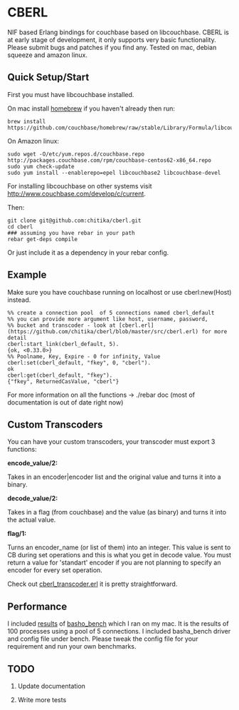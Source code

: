 CBERL
====

NIF based Erlang bindings for couchbase based on libcouchbase. 
CBERL is at early stage of development, it only supports very basic functionality. Please submit bugs and patches if you find any.
Tested on mac, debian squeeze and amazon linux.

Quick Setup/Start
---------
First you must have libcouchbase installed. 

On mac install [homebrew](http://mxcl.github.com/homebrew/,"homebrew") if you haven't already then run:

    brew install https://github.com/couchbase/homebrew/raw/stable/Library/Formula/libcouchbase.rb

On Amazon linux:

    sudo wget -O/etc/yum.repos.d/couchbase.repo http://packages.couchbase.com/rpm/couchbase-centos62-x86_64.repo
    sudo yum check-update
    sudo yum install --enablerepo=epel libcouchbase2 libcouchbase-devel

For installing libcouchbase on other systems visit http://www.couchbase.com/develop/c/current.


Then:

    git clone git@github.com:chitika/cberl.git
    cd cberl
    ### assuming you have rebar in your path
    rebar get-deps compile

Or just include it as a dependency in your rebar config.
    

Example
-------

Make sure you have couchbase running on localhost or use cberl:new(Host) instead.

    %% create a connection pool  of 5 connections named cberl_default
    %% you can provide more argument like host, username, password, 
    %% bucket and transcoder - look at [cberl.erl](https://github.com/chitika/cberl/blob/master/src/cberl.erl) for more detail 
    cberl:start_link(cberl_default, 5).
    {ok, <0.33.0>}
    %% Poolname, Key, Expire - 0 for infinity, Value
    cberl:set(cberl_default, "fkey", 0, "cberl").
    ok
    cberl:get(cberl_default, "fkey").
    {"fkey", ReturnedCasValue, "cberl"}


For more information on all the functions -> ./rebar doc (most of documentation is out of date right now)

Custom Transcoders
-----

You can have your custom transcoders, your transcoder must export 3 functions:

__encode_value/2:__

Takes in an encoder|encoder list and the original value and turns it into a binary.

__decode_value/2:__

Takes in a flag (from couchbase) and the value (as binary) and turns it into the actual value.

__flag/1:__

Turns an encoder_name (or list of them) into an integer. This value is sent to CB during set operations and this is what you get in decode value. You must return a value for 'standart' encoder if you are not planning to specify an encoder for every set operation.

Check out [cberl_transcoder.erl](https://github.com/aliyakamercan/cberl/blob/master/src/cberl_transcoder.erl) it is pretty straightforward.

Performance
-------

I included [results](https://github.com/wcummings/cberl/blob/master/bench/macmini_cberl_new.png) of [basho_bench](http://docs.basho.com/riak/latest/cookbooks/Benchmarking/) which I ran on my mac. It is the results of 100 processes using a pool of 5 connections. I included basha_bench driver and config file under bench. Please tweak the config file for your requirement and run your own benchmarks.

TODO
----

1) Update documentation

2) Write more tests
